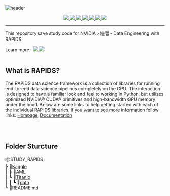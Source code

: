 ![header](https://capsule-render.vercel.app/api?type=Cylinder&color=auto&height=200&section=header&text=Study%20RAPIDS&fontSize=50&animation=fadeIn)



<center>
<a href="https://rapids.ai/">
<img  src="https://img.shields.io/badge/RAPIDS-512BD4" />
</a>
<a href="https://www.dask.org/">
<img  src="https://img.shields.io/badge/DASK-FC6E6B?style=flat-square&logo=dask&logoColor=FFFFFF" />
</a>
<a href="https://www.nvidia.com">
<img  src="https://img.shields.io/badge/NVIDIA-76B900?style=flat-square&logo=NVIDIA&logoColor=FFFFFF" />
</a>
<a href="https://www.python.org/">
<img  src="https://img.shields.io/badge/Python-3776AB?style=flat-square&logo=Python&logoColor=FFFFFF" />
</a>
<a href="https://numpy.org/">
<img  src="https://img.shields.io/badge/NumPy-013243?style=flat-square&logo=numpy&logoColor=FFFFFF" />
</a>
<a href="https://pandas.pydata.org/">
<img  src="https://img.shields.io/badge/Pandas-150458?style=flat-square&logo=pandas&logoColor=FFFFFF" />
</a>
<a href="https://numpy.org/">
<img  src="https://img.shields.io/badge/scikit-learn-F7931E?style=flat-square&logo=scikit-learn&logoColor=FFFFFF" />
</a>
</center>
<hr/>
This repository save study code for NVIDIA 기술랩 - Data Engineering with RAPIDS

Learn more : 
<a href="https://modulabs.notion.site/NVIDIA-Data-Engineering-with-RAPIDS-LAB-136c69bcb0f34c458e7553b945dacad7?pvs=4">
<img  src="https://img.shields.io/badge/notion-000000?style=flat-square&logo=notion&logoColor=FFFFFF" />
</a>
<a href="https://modulabs.co.kr/">
<img  src="https://img.shields.io/badge/모두의-연구소-FE5196?style=flat-square" />
</a>
<br/><br/>

## What is RAPIDS?

The RAPIDS data science framework is a collection of libraries for running end-to-end data science pipelines completely on the GPU. The interaction is designed to have a familiar look and feel to working in Python, but utilizes optimized NVIDIA® CUDA® primitives and high-bandwidth GPU memory under the hood. Below are some links to help getting started with each of the individual RAPIDS libraries.
If you want to see more information follow links: 
[Hompage](https://rapids.ai/),
[Documentation](https://docs.rapids.ai/user-guide?_gl=1*10rgyfz*_ga*MjEzMTA2MTQxNy4xNzA0OTUyNzQ4*_ga_RKXFW6CM42*MTcxNDAzMTU2My4xNS4wLjE3MTQwMzE1NjMuNjAuMC4w)


<br/><br/>


## Folder Sturcture

📦STUDY_RAPIDS<br/>
┣ 📂[Kaggle](./Kaggle)<br/>
┃ ┣ 📂[AML](./Kaggle/AML)<br/>
┃ ┗ 📂[Titanic](./Kaggle/Titanic)<br/>
┃ ┃ ┗ 📂[data](./Kaggle/Titanic/data)<br/>
┗ 📜README.md<br/>